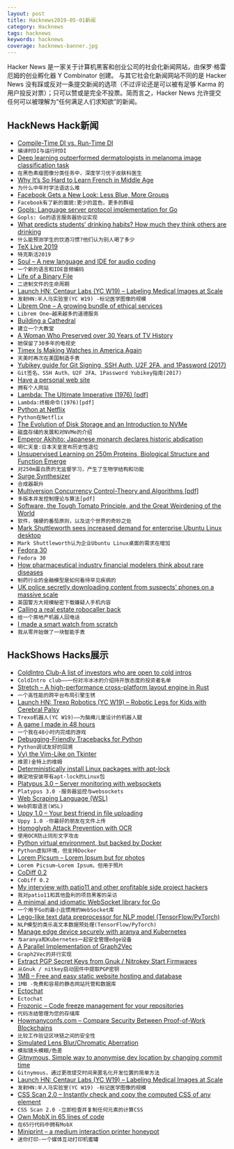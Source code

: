 ```yaml
---
layout: post
title: Hacknews2019-05-01新闻
category: Hacknews
tags: hacknews
keywords: hacknews
coverage: hacknews-banner.jpg
---
```


Hacker News 是一家关于计算机黑客和创业公司的社会化新闻网站，由保罗·格雷厄姆的创业孵化器 Y Combinator 创建。
与其它社会化新闻网站不同的是 Hacker News 没有踩或反对一条提交新闻的选项（不过评论还是可以被有足够 Karma 的用户投反对票）；只可以赞或是完全不投票。简而言之，Hacker News 允许提交任何可以被理解为“任何满足人们求知欲”的新闻。

## HackNews Hack新闻


- [Compile-Time DI vs. Run-Time DI](https://dimes.github.io/blog/compile-time-di-vs-run-time-di)
- `编译时DI与运行时DI`
- [Deep learning outperformed dermatologists in melanoma image classification task](https://www.ejcancer.com/article/S0959-8049(19)30221-7/fulltext)
- `在黑色素瘤图像分类任务中，深度学习优于皮肤科医生`
- [Why It’s So Hard to Learn French in Middle Age](https://www.nytimes.com/2019/04/30/opinion/contributors/learning-french-in-middle-age.html)
- `为什么中年时学法语这么难`
- [Facebook Gets a New Look: Less Blue, More Groups](https://www.wsj.com/articles/facebook-gets-a-new-look-less-blue-more-groups-11556645587)
- `Facebook有了新的面貌:更少的蓝色，更多的群组`
- [Gopls: Language server protocol implementation for Go](https://github.com/golang/go/wiki/gopls)
- `Gopls: Go的语言服务器协议实现`
- [What predicts students’ drinking habits? How much they think others are drinking](https://news.vcu.edu/article/What_predicts_college_students_drinking_habits_How_much_they)
- `什么能预测学生的饮酒习惯?他们认为别人喝了多少`
- [TeX Live 2019](https://tug.org/texlive/)
- `特克斯活2019`
- [Soul – A new language and IDE for audio coding](https://soul.dev/playground/?id=55e627cb87ad63674a8c07cf3664991d)
- `一个新的语言和IDE音频编码`
- [Life of a Binary File](https://kishuagarwal.github.io/life-of-a-binary.html)
- `二进制文件的生命周期`
- [Launch HN: Centaur Labs (YC W19) – Labeling Medical Images at Scale](item?id=19789821)
- `发射HN:半人马实验室(YC W19) -标记医学图像的规模`
- [Librem One – A growing bundle of ethical services](https://librem.one/)
- `Librem One—越来越多的道德服务`
- [Building a Cathedral](https://theprepared.org/features/2019/4/28/building-a-cathedral)
- `建立一个大教堂`
- [A Woman Who Preserved over 30 Years of TV History](https://www.atlasobscura.com/articles/marion-stokes-television-news-archive)
- `她保留了30多年的电视史`
- [Timex Is Making Watches in America Again](https://www.bloomberg.com/news/articles/2019-04-26/timex-american-documents-watches-bring-manufacturing-back-to-u-s)
- `天美时再次在美国制造手表`
- [Yubikey guide for Git Signing, SSH Auth, U2F 2FA, and 1Password (2017)](http://www.engineerbetter.com/blog/yubikey-all-the-things/)
- `Git签名、SSH Auth、U2F 2FA、1Password Yubikey指南(2017)`
- [Have a personal web site](https://writing.markchristian.org/2019/04/29/personal-web-sites/?c=1)
- `拥有个人网站`
- [Lambda: The Ultimate Imperative (1976) [pdf]](https://dspace.mit.edu/bitstream/handle/1721.1/5790/AIM-353.pdf)
- `Lambda:终极命令(1976)[pdf]`
- [Python at Netflix](https://medium.com/netflix-techblog/python-at-netflix-bba45dae649e)
- `Python在Netflix`
- [The Evolution of Disk Storage and an Introduction to NVMe](https://www.linuxjournal.com/content/data-flash-part-i-evolution-disk-storage-and-introduction-nvme)
- `磁盘存储的发展和对NVMe的介绍`
- [Emperor Akihito: Japanese monarch declares historic abdication](https://www.bbc.com/news/world-asia-48020703)
- `明仁天皇:日本天皇宣布历史性退位`
- [Unsupervised Learning on 250m Proteins, Biological Structure and Function Emerge](https://www.biorxiv.org/content/10.1101/622803v1)
- `对250m蛋白质的无监督学习，产生了生物学结构和功能`
- [Surge Synthesizer](https://surge-synthesizer.github.io/)
- `合成器飙升`
- [Multiversion Concurrency Control-Theory and Algorithms [pdf]](http://sungsoo.github.io/papers/bernstein-1983.pdf)
- `多版本并发控制理论与算法[pdf]`
- [Software, the Tough Tomato Principle, and the Great Weirdening of the World](https://florentcrivello.com/index.php/2019/04/29/software-the-tough-tomato-principle-and-the-great-weirdening-of-the-world/)
- `软件，强硬的番茄原则，以及这个世界的奇妙之处`
- [Mark Shuttleworth sees increased demand for enterprise Ubuntu Linux desktop](https://www.zdnet.com/article/mark-shuttleworth-sees-increased-demand-for-enterprise-ubuntu-linux-desktop/)
- `Mark Shuttleworth认为企业Ubuntu Linux桌面的需求在增加`
- [Fedora 30](https://fedoramagazine.org/announcing-fedora-30/)
- `Fedora 30`
- [How pharmaceutical industry financial modelers think about rare diseases](http://www.cureffi.org/2019/04/29/financial-modeling-in-rare-disease/)
- `制药行业的金融模型是如何看待罕见疾病的`
- [UK police secretly downloading content from suspects’ phones on a massive scale](https://privacyinternational.org/press-release/1700/new-report-reveals-uk-police-are-secretly-downloading-content-suspects-mobile)
- `英国警方大规模秘密下载嫌疑人手机内容`
- [Calling a real estate robocaller back](https://www.philly.com/business/robocall-scam-philadelphia-home-buying-selling-20190430.html)
- `给一个房地产机器人回电话`
- [I made a smart watch from scratch](https://m.imgur.com/a/FSBwD3g)
- `我从零开始做了一块智能手表`


## HackShows Hacks展示

- [ ColdIntro Club-A list of investors who are open to cold intros](https://coldintro.club/)
- `ColdIntro club——一份对冷冰冰的介绍持开放态度的投资者名单`
- [ Stretch – A high-performance cross-platform layout engine in Rust](https://vislyhq.github.io/stretch/)
- `一个高性能的跨平台布局引擎生锈`
- [Launch HN: Trexo Robotics (YC W19) – Robotic Legs for Kids with Cerebral Palsy](https://news.ycombinator.com/item?id=19780127)
- `Trexo机器人(YC W19)——为脑瘫儿童设计的机器人腿`
- [ A game I made in 48 hours](https://joemanaco.itch.io/timezone)
- `一个我在48小时内完成的游戏`
- [ Debugging-Friendly Tracebacks for Python](https://github.com/cknd/stackprinter/)
- `Python调试友好的回溯`
- [ Vy) the Vim-Like on Tkinter](https://github.com/vyapp/vy)
- `维恩)金特上的维姆`
- [ Deterministically install Linux packages with apt-lock](https://github.com/TrevorSundberg/apt-lock)
- `确定地安装带有apt-lock的Linux包`
- [ Platypus 3.0 – Server monitoring with websockets](https://github.com/gmemstr/Platypus)
- `Platypus 3.0 -服务器监控与websockets`
- [ Web Scraping Language (WSL)](https://scrape.it)
- `Web抓取语言(WSL)`
- [ Uppy 1.0 – Your best friend in file uploading](https://uppy.io)
- `Uppy 1.0 -你最好的朋友在文件上传`
- [ Homoglyph Attack Prevention with OCR](https://github.com/aribornstein/HomoglyphAttackPreventionService)
- `使用OCR防止同形文字攻击`
- [ Python virtual environment, but backed by Docker](https://github.com/se7entyse7en/pydockenv)
- `Python虚拟环境，但支持Docker`
- [ Lorem Picsum – Lorem Ipsum but for photos](https://picsum.photos/)
- `Lorem Picsum—Lorem Ipsum，但用于照片`
- [ CoDiff 0.2](https://news.ycombinator.com/item?id=19774606)
- `CoDiff 0.2`
- [ My interview with patio11 and other profitable side project hackers](http://www.sideprojectbook.com)
- `我对patio11和其他盈利的项目黑客的采访`
- [ A minimal and idiomatic WebSocket library for Go](https://github.com/nhooyr/websocket)
- `一个用于Go的最小且惯用的WebSocket库`
- [ Lego-like text data preprocessor for NLP model (TensorFlow/PyTorch)](https://github.com/chakki-works/chariot#build--run-preprocess)
- `NLP模型的类乐高文本数据预处理(TensorFlow/PyTorch)`
- [ Manage edge device securely with aranya and Kubernetes](https://github.com/arhat-dev/aranya)
- `与aranya和Kubernetes一起安全管理edge设备`
- [ A Parallel Implementation of Graph2Vec](https://github.com/benedekrozemberczki/graph2vec)
- `Graph2Vec的并行实现`
- [ Extract PGP Secret Keys from Gnuk / Nitrokey Start Firmwares](https://github.com/rot42/gnuk-extractor)
- `从Gnuk / nitkey启动固件中提取PGP密钥`
- [ 1MB – Free and easy static website hosting and database](https://1mb.site)
- `1MB -免费和容易的静态网站托管和数据库`
- [ Ectochat](https://ectochat.com)
- `Ectochat`
- [ Frozonic – Code freeze management for your repositories](https://www.frozonic.app)
- `代码冻结管理为您的存储库`
- [ Howmanyconfs.com – Compare Security Between Proof-of-Work Blockchains](https://howmanyconfs.com)
- `比较工作验证区块链之间的安全性`
- [ Simulated Lens Blur/Chromatic Aberration](https://github.com/yoonsikp/kromo)
- `模拟镜头模糊/色差`
- [ Gitnymous, Simple way to anonymise dev location by changing commit time](https://github.com/punkymaniac/gitnymous)
- `Gitnymous，通过更改提交时间来匿名化开发位置的简单方法`
- [Launch HN: Centaur Labs (YC W19) – Labeling Medical Images at Scale](https://news.ycombinator.com/item?id=19789821)
- `发射HN:半人马实验室(YC W19) -标记医学图像的规模`
- [ CSS Scan 2.0 – Instantly check and copy the computed CSS of any element](https://getcssscan.com)
- `CSS Scan 2.0 -立即检查并复制任何元素的计算CSS`
- [ Own MobX in 65 lines of code](https://github.com/Telichkin/remold)
- `在65行代码中拥有MobX`
- [ Miniprint – a medium interaction printer honeypot](https://github.com/sa7mon/miniprint)
- `迷你打印-一个媒体互动打印机蜜罐`


